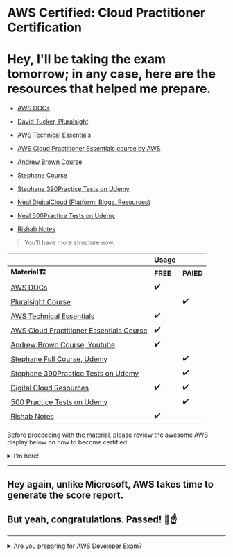 # AWS Certified: Cloud Practitioner Certification

# Hey, I'll be taking the exam tomorrow; in any case, here are the resources that helped me prepare.

* [AWS DOCs](https://docs.aws.amazon.com/)
    
* [David Tucker, Pluralsight](https://www.pluralsight.com/paths/aws-certified-cloud-practitioner-clf-c01?exp=2)
    
* [AWS Technical Essentials](https://explore.skillbuilder.aws/learn/course/1851/play/45289/aws-technical-essentials)
    
* [AWS Cloud Practitioner Essentials course by AWS](https://explore.skillbuilder.aws/learn/course/9449/exam-prep-aws-certified-cloud-practitioner)
    
* [Andrew Brown Course](https://www.youtube.com/watch?v=SOTamWNgDKc)
    
* [Stephane Course](https://www.udemy.com/course/aws-certified-cloud-practitioner-new/)
    
* [Stephane 390Practice Tests on Udemy](https://www.udemy.com/course/practice-exams-aws-certified-cloud-practitioner/)
    
* [Neal DigitalCloud (Platform: Blogs, Resources)](https://digitalcloud.training/)
    
* [Neal 500Practice Tests on Udemy](https://www.udemy.com/course/aws-certified-cloud-practitioner-practice-exams-c/)
    
* [Rishab Notes](https://notes.rishab.cloud/aws-cloudpractitioner)
    

> You'll have more structure now.

|  | Usage |  |
| --- | --- | --- |
| **Material🏗️** | **FREE** | **PAIED** |
| [AWS DOCs](https://docs.aws.amazon.com/) | ✔️ |  |
| [Pluralsight Course](https://www.pluralsight.com/paths/aws-certified-cloud-practitioner-clf-c01?exp=2) |  | ✔️ |
| [AWS Technical Essentials](https://explore.skillbuilder.aws/learn/course/1851/play/45289/aws-technical-essentials) | ✔️ |  |
| [AWS Cloud Practitioner Essentials Course](https://explore.skillbuilder.aws/learn/course/9449/exam-prep-aws-certified-cloud-practitioner) | ✔️ |  |
| [Andrew Brown Course, Youtube](https://www.youtube.com/watch?v=SOTamWNgDKc) | ✔️ |  |
| [Stephane Full Course, Udemy](https://www.udemy.com/course/aws-certified-cloud-practitioner-new/) |  | ✔️ |
| [Stephane 390Practice Tests on Udemy](https://www.udemy.com/course/practice-exams-aws-certified-cloud-practitioner/) |  | ✔️ |
| [Digital Cloud Resources](https://digitalcloud.training/) | ✔️ | ✔️ |
| [500 Practice Tests on Udemy](https://www.udemy.com/course/aws-certified-cloud-practitioner-practice-exams-c/) |  | ✔️ |
| [Rishab Notes](https://notes.rishab.cloud/aws-cloudpractitioner) | ✔️ |  |

Before proceeding with the material, please review the awesome AWS display below on how to become certified.

<details>
<summary>I'm here!</summary>
<br />
- [Take me](https://pages.awscloud.com/rs/112-TZM-766/images/2022_AWS_TC_EMEA_Nurture_T3_5_Reasons.pdf?trk=c7b16874-e6c3-47be-b8d8-bab754fc1c9e&amp;sc_channel=em&amp;mkt_tok=MTEyLVRaTS03NjYAAAGJXgvEryooRZOuj8Mz5RjXPaDW2fyZsIldv43odhg_WVBj7BaHqa7VDkodoB9QwVuwd7QOmnkfHXnldbXG1qkUcNt7xIyDmBJ-dRRGhoF_mW5CRv0isvZQ)
</details>

---

## Hey again, unlike Microsoft, AWS takes time to generate the score report.

## But yeah, congratulations. Passed! 🚀☝️

---

<details>
<summary>Are you preparing for AWS Developer Exam?</summary>
<br />
Click on the post!
[<img src="https://cdn.hashnode.com/res/hashnode/image/upload/v1673382397427/38469fbb-0036-45c6-8428-92322c396b04.jpeg" />](https://blog.yahya-abulhaj.dev/aws-developer-exam-study-guide-resources-tips-and-strategies)
</details>